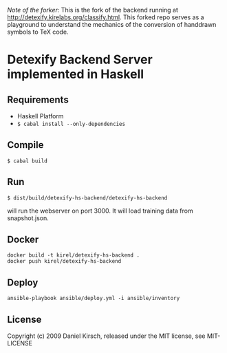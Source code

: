 *Note of the forker:* This is the fork of the backend running at <http://detexify.kirelabs.org/classify.html>. This forked repo serves as a playground to understand the mechanics of the conversion of handdrawn symbols to TeX code.


# Detexify Backend Server implemented in Haskell

## Requirements

- Haskell Platform
- `$ cabal install --only-dependencies`

## Compile

    $ cabal build

## Run

    $ dist/build/detexify-hs-backend/detexify-hs-backend

will run the webserver on port 3000. It will load training data from snapshot.json.

## Docker

    docker build -t kirel/detexify-hs-backend .
    docker push kirel/detexify-hs-backend

## Deploy

    ansible-playbook ansible/deploy.yml -i ansible/inventory

## License

Copyright (c) 2009 Daniel Kirsch, released under the MIT license, see MIT-LICENSE
